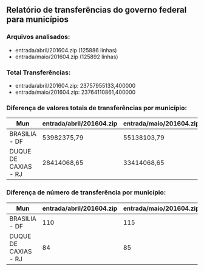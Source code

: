 ## Relatório de transferências do governo federal para municípios
### Arquivos analisados:
* entrada/abril/201604.zip (125886 linhas)
* entrada/maio/201604.zip (125892 linhas)
### Total Transferências:
* entrada/abril/201604.zip: 23757955133,400000
* entrada/maio/201604.zip: 23764110861,400000
### Diferença de valores totais de transferências por município:
| Mun | entrada/abril/201604.zip | entrada/maio/201604.zip | Diff | Percent |
| --- | --- | --- | --- | --- |
| BRASILIA - DF | 53982375,79 | 55138103,79 | 1155728,00 | 2,14 |
| DUQUE DE CAXIAS - RJ | 28414068,65 | 33414068,65 | 5000000,00 | 17,60 |
### Diferença de número de transferência por município:
| Mun | entrada/abril/201604.zip | entrada/maio/201604.zip | Diff | Percent |
| --- | --- | --- | --- | --- |
| BRASILIA - DF | 110 | 115 | 5 | 4 |
| DUQUE DE CAXIAS - RJ | 84 | 85 | 1 | 1 |
